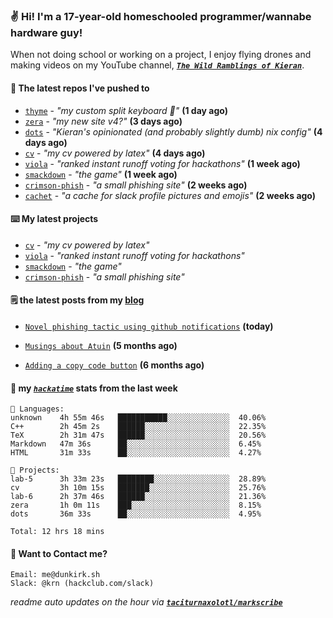 ### ✌️ Hi! I'm a 17-year-old homeschooled programmer/wannabe hardware guy!

When not doing school or working on a project, I enjoy flying drones and making videos on my YouTube channel, [**_`The Wild Ramblings of Kieran`_**](https://youtube.com/@kieran.rambles).

#### 👷 The latest repos I've pushed to

- [`thyme`](https://github.com/taciturnaxolotl/thyme) - _"my custom split keyboard 🫶"_ **(1 day ago)**
- [`zera`](https://github.com/taciturnaxolotl/zera) - _"my new site v4?"_ **(3 days ago)**
- [`dots`](https://github.com/taciturnaxolotl/dots) - _"Kieran's opinionated (and probably slightly dumb) nix config"_ **(4 days ago)**
- [`cv`](https://github.com/taciturnaxolotl/cv) - _"my cv powered by latex"_ **(4 days ago)**
- [`viola`](https://github.com/taciturnaxolotl/viola) - _"ranked instant runoff voting for hackathons"_ **(1 week ago)**
- [`smackdown`](https://github.com/taciturnaxolotl/smackdown) - _"the game"_ **(1 week ago)**
- [`crimson-phish`](https://github.com/taciturnaxolotl/crimson-phish) - _"a small phishing site"_ **(2 weeks ago)**
- [`cachet`](https://github.com/taciturnaxolotl/cachet) - _"a cache for slack profile pictures and emojis"_ **(2 weeks ago)**

#### ⌨️ My latest projects

- [`cv`](https://github.com/taciturnaxolotl/cv) - _"my cv powered by latex"_
- [`viola`](https://github.com/taciturnaxolotl/viola) - _"ranked instant runoff voting for hackathons"_
- [`smackdown`](https://github.com/taciturnaxolotl/smackdown) - _"the game"_
- [`crimson-phish`](https://github.com/taciturnaxolotl/crimson-phish) - _"a small phishing site"_

#### 🗒️ the latest posts from my [blog](https://dunkirk.sh)

- [`Novel phishing tactic using github notifications`](https://dunkirk.sh/blog/github-phishing/) **(today)**

- [`Musings about Atuin`](https://dunkirk.sh/blog/atuin/) **(5 months ago)**

- [`Adding a copy code button`](https://dunkirk.sh/blog/adding-a-copy-button/) **(6 months ago)**



#### 📡 my [_`hackatime`_](https://waka.hackclub.com) stats from the last week

```text
💾 Languages:
unknown    4h 55m 46s   ███████████░░░░░░░░░░░░░░  40.06%
C++        2h 45m 2s    ██████░░░░░░░░░░░░░░░░░░░  22.35%
TeX        2h 31m 47s   ██████░░░░░░░░░░░░░░░░░░░  20.56%
Markdown   47m 36s      ██░░░░░░░░░░░░░░░░░░░░░░░  6.45%
HTML       31m 33s      ██░░░░░░░░░░░░░░░░░░░░░░░  4.27%

💼 Projects:
lab-5      3h 33m 23s   ████████░░░░░░░░░░░░░░░░░  28.89%
cv         3h 10m 15s   ███████░░░░░░░░░░░░░░░░░░  25.76%
lab-6      2h 37m 46s   ██████░░░░░░░░░░░░░░░░░░░  21.36%
zera       1h 0m 11s    ███░░░░░░░░░░░░░░░░░░░░░░  8.15%
dots       36m 33s      ██░░░░░░░░░░░░░░░░░░░░░░░  4.95%

Total: 12 hrs 18 mins
```

#### 📮 Want to Contact me?

```text
Email: me@dunkirk.sh
Slack: @krn (hackclub.com/slack)
```

_readme auto updates on the hour via [**`taciturnaxolotl/markscribe`**](https://github.com/taciturnaxolotl/markscribe)_
